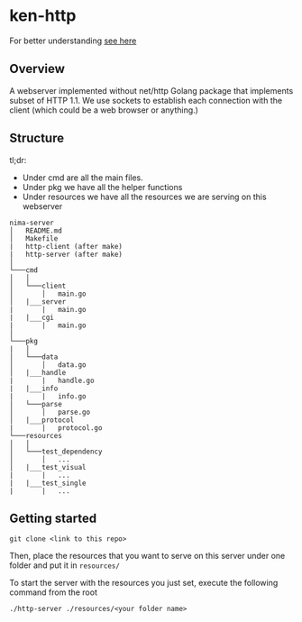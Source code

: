 # ken-http

For better understanding [see here](./cs1680_fp_summary.pdf)

## Overview
A webserver implemented without net/http Golang package that implements subset of HTTP 1.1. We use sockets to establish each connection with the client (which could be a web browser or anything.)

## Structure
tl;dr:
- Under cmd are all the main files.
- Under pkg we have all the helper functions
- Under resources we have all the resources we are serving on this webserver
```
nima-server
│   README.md
│   Makefile
|   http-client (after make)
|   http-server (after make)    
│
└───cmd
│   │  
│   └───client
│       │   main.go
│   |___server
|       |   main.go
|   |___cgi
|       |   main.go
│   
└───pkg
|   │  
│   └───data
│       │   data.go
│   |___handle
|       |   handle.go
|   |___info
|       |   info.go
│   └───parse
│       │   parse.go
│   |___protocol
|       |   protocol.go
└───resources
│   │  
│   └───test_dependency
│       │   ...
│   |___test_visual
|       |   ...
|   |___test_single
|       |   ...
```
## Getting started
```
git clone <link to this repo>
```

Then, place the resources that you want to serve on this server under one folder and put it in `resources/`

To start the server with the resources you just set, execute the following command from the root

```
./http-server ./resources/<your folder name>
```
